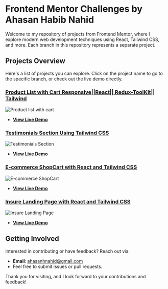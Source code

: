 # Frontend Mentor Challenges by Ahasan Habib Nahid

Welcome to my repository of projects from Frontend Mentor, where I explore modern web development techniques using React, Tailwind CSS, and more. Each branch in this repository represents a separate project.

## Projects Overview

Here's a list of projects you can explore. Click on the project name to go to the specific branch, or check out the live demo directly.

### [Product List with Cart Responsive||React|| Redux-ToolKit|| Tailwind ](https://github.com/ahasan06/Frontend-MentorChallenges/tree/product-list-with-cart)
![Product list with cart](https://github.com/user-attachments/assets/ab1a18bd-4223-46e3-8a3a-3bd7b6daf7eb)
- **[View Live Demo](https://product-list-cart-react.netlify.app/)**
  
### [Testimonials Section Using Tailwind CSS](https://github.com/ahasan06/Frontend-MentorChallenges/tree/testimonial-grid-section)
![Testimonials Section ](https://github.com/user-attachments/assets/0f76c48a-861b-4f74-b26a-65d7fafa1613)
- **[View Live Demo](https://66910ea8c9481a22d3ea37fb--elaborate-selkie-3b3039.netlify.app/)**
  
### [E-commerce ShopCart with React and Tailwind CSS](https://github.com/ahasan06/Frontend-MentorChallenges/tree/e-commerce-product-page)
![E-commerce ShopCart](https://github.com/user-attachments/assets/3b0f514c-ba04-46db-9c4f-36002ea31bca)
- **[View Live Demo](https://shopcart-tailwind-react.netlify.app/)**

### [Insure Landing Page with React and Tailwind CSS](https://github.com/ahasan06/Frontend-MentorChallenges/tree/insure-landing-page)
![Insure Landing Page](https://github.com/user-attachments/assets/6c320655-b728-463e-b3db-37a45b1babd2)

- **[View Live Demo](https://insure-tailwind-react.netlify.app/)**

## Getting Involved

Interested in contributing or have feedback? Reach out via:
- **Email**: [ahasanhnahid@gmail.com](mailto:ahasanhnahid@gmail.com)
- Feel free to submit issues or pull requests.

Thank you for visiting, and I look forward to your contributions and feedback!
